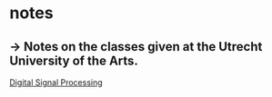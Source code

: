 # notes
## -> Notes on the classes given at the Utrecht University of the Arts.

[Digital Signal Processing](dsp.md) 
